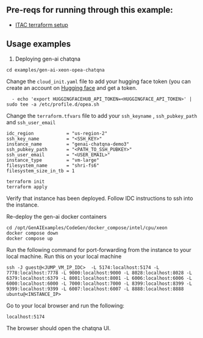 ## Pre-reqs for running through this example:

- [ITAC terraform setup](../../DEVELOPMENT.md)

## Usage examples

1. Deploying  gen-ai chatqna
```shell
cd examples/gen-ai-xeon-opea-chatqna
```
Change the `cloud_init.yaml` file to add your hugging face token (you can create an account on  [Hugging face](https://huggingface.co/settings/tokens) and get a token.
```shell
  - echo 'export HUGGINGFACEHUB_API_TOKEN=<HUGGINGFACE_API_TOKEN>' | sudo tee -a /etc/profile.d/opea.sh
```
Change the `terraform.tfvars` file to add your `ssh_keyname` , `ssh_pubkey_path` and `ssh_user_email`
```shell
idc_region            = "us-region-2"
ssh_key_name          = "<SSH_KEY>"
instance_name         = "genai-chatqna-demo3"
ssh_pubkey_path       = "<PATH_TO_SSH_PUBKEY>"
ssh_user_email        = "<USER_EMAIL>"
instance_type         = "vm-large"
filesystem_name       = "shri-fs6"
filesystem_size_in_tb = 1
```
```shell
terraform init
terraform apply
```
Verify that instance has been deployed. Follow IDC instructions to ssh into the instance.

Re-deploy the gen-ai docker containers
```shell
cd /opt/GenAIExamples/CodeGen/docker_compose/intel/cpu/xeon
docker compose down
docker compose up
```

Run the following command for port-forwarding from the instance to your local machine. Run this on your local machine
```shell
ssh -J guest@<JUMP_VM_IP_IDC>  -L 5174:localhost:5174 -L 7778:localhost:7778 -L 9000:localhost:9000 -L 8028:localhost:8028 -L 6379:localhost:6379 -L 8001:localhost:8001 -L 6006:localhost:6006 -L 6000:localhost:6000 -L 7000:localhost:7000 -L 8399:localhost:8399 -L 9399:localhost:9399 -L 6007:localhost:6007 -L 8888:localhost:8888  ubuntu@<INSTANCE_IP>
```

Go to your local browser and run the following:
```
localhost:5174
```
The browser should open the chatqna UI.
